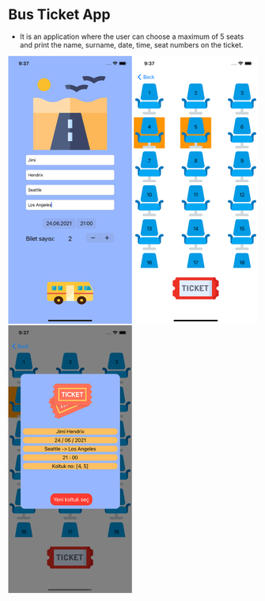 # Bus Ticket App
- It is an application where the user can choose a maximum of 5 seats and print the name, surname, date, time, seat numbers on the ticket.

<img src="images/main.png" width="250"> <img src="images/seat.png" width="250"> <img src="images/ticket.png" width="250">
